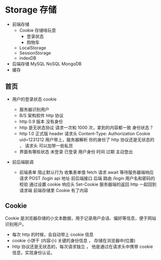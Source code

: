 # Storage 存储

- 前端存储
  - Cookie
    存储啥玩意
    - 登录状态
    - 购物车
  - LocalStorage
  - SessionStorage
  - indexDB
- 后端存储
  MySQL NoSQL MongoDB
- 缓存

## 首页

- 用户的登录状态
  cookie

  - 服务器识别用户
  - B/S 架构软件 http 协议
  - http 0.9 版本 没有身份
  - http 是无状态协议
    请求一次和 1000 次，拿到的内容都一致
    身份状态？
  - http 1.0 正式版
    header 请求头
    Content-Type:
    Authorization
    Cookie uid=1231212
    用户带上，服务器解析 你的身份了
    http 协议还是无状态的 ， 请求头 可以加带一些私货
  - 界面有哪些状态
    未登录 已登录 用户身份 时间 过期 主动登出

- 前后端联调
  - 前端表单
    阻止默认行为
    收集表单值
    fetch 请求 await 等待服务器端响应请求
    POST /login api 地址 前后端接口
    后端
    路由 /login
    用户名和密码的校验
    通过设置 cookie 响应头 Set-Cookie
    服务器端的返回 http 一起回到请求端
    前端存储里 Cookie 有了内容

## Cookie

Cookie 是浏览器存储的小文本数据，用于记录用户会话、偏好等信息，便于网站识别用户。

- 每次 http 的时候，会自动带上 cookie 信息
- cookie 小饼干 (内容小) 关键的身份信息 ， 存储在浏览器中(位置)
- http 协议还是无状态的，每次请求独立 ， 他是通过在请求头中携带 cookie 信息，实现身份认证。

